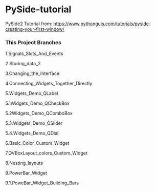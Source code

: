 # PySide-tutorial
PySide2 Tutorial from: https://www.pythonguis.com/tutorials/pyside-creating-your-first-window/

### This Project Branches

1.Signals_Slots_And_Events

2.Storing_data_2

3.Changing_the_Interface

4.Connecting_Widgets_Together_Directly

5.Widgets_Demo_QLabel

5.1Widgets_Demo_QCheckBox

5.2Widgets_Demo_QComboBox

5.3.Widgets_Demo_QSlider

5.4.Widgets_Demo_QDial

6.Basic_Color_Custom_Widget

7.QVBoxLayout_colors_Custom_Widget

8.Nesting_layouts

9.PowerBar_Widget

9.1.PoweBar_Widget_Building_Bars






